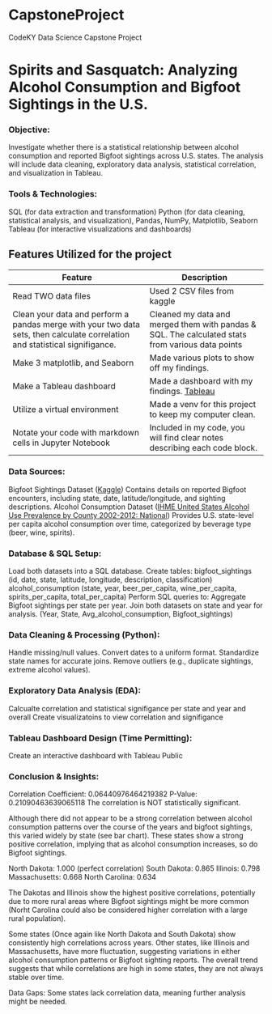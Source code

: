 # CapstoneProject
CodeKY Data Science Capstone Project

# Spirits and Sasquatch: Analyzing Alcohol Consumption and Bigfoot Sightings in the U.S.

### Objective:
Investigate whether there is a statistical relationship between alcohol consumption and reported Bigfoot sightings across U.S. states. The analysis will include data cleaning, exploratory data analysis, statistical correlation, and visualization in Tableau.

### Tools & Technologies:
SQL (for data extraction and transformation)
Python (for data cleaning, statistical analysis, and visualization), Pandas, NumPy, Matplotlib, Seaborn
Tableau (for interactive visualizations and dashboards)

## Features Utilized for the project

  | Feature        | Description                           |
  |----------------|---------------------------------------|
  | Read TWO data files| Used 2 CSV files from kaggle          |
  | Clean your data and perform a pandas merge with your two data sets, then calculate correlation and statistical signifigance.      | Cleaned my data and merged them with pandas & SQL. The calculated stats from various data points |
  | Make 3 matplotlib, and Seaborn| Made various plots to show off my findings. |
  | Make a Tableau dashboard      | Made a dashboard with my findings. [Tableau](https://public.tableau.com/authoring/SpiritsandSasquatchAnalyzingAlcoholConsumptionandBigfootSightingsintheU_S_/Dashboard1#1) |
  | Utilize a virtual environment      | Made a venv for this project to keep my computer clean. |
  | Notate your code with markdown cells in Jupyter Notebook | Included in my code, you will find clear notes describing each code block. |


### Data Sources:
Bigfoot Sightings Dataset ([Kaggle](https://www.kaggle.com/datasets/josephvm/bigfoot-sightings-data))
Contains details on reported Bigfoot encounters, including state, date, latitude/longitude, and sighting descriptions.
Alcohol Consumption Dataset ([IHME United States Alcohol Use Prevalence by County 2002-2012: National](https://ghdx.healthdata.org/sites/default/files/record-attached-files/IHME_USA_COUNTY_ALCOHOL_USE_PREVALENCE_2002_2012_NATIONAL.zip))
Provides U.S. state-level per capita alcohol consumption over time, categorized by beverage type (beer, wine, spirits).

### Database & SQL Setup:
Load both datasets into a SQL database.
Create tables:
bigfoot_sightings (id, date, state, latitude, longitude, description, classification)
alcohol_consumption (state, year, beer_per_capita, wine_per_capita, spirits_per_capita, total_per_capita)
Perform SQL queries to:
Aggregate Bigfoot sightings per state per year.
Join both datasets on state and year for analysis. (Year, State, Avg_alcohol_consumption, Bigfoot_sightings)

### Data Cleaning & Processing (Python):
Handle missing/null values.
Convert dates to a uniform format.
Standardize state names for accurate joins.
Remove outliers (e.g., duplicate sightings, extreme alcohol values).

### Exploratory Data Analysis (EDA):
Calcualte correlation and statistical signifigance per state and year and overall
Create visualizatoins to view correlation and signifigance

### Tableau Dashboard Design (Time Permitting):

Create an interactive dashboard with Tableau Public

### Conclusion & Insights:
Correlation Coefficient: 0.06440976464219382
P-Value: 0.21090463639065118
The correlation is NOT statistically significant.

Although there did not appear to be a strong correlation between alcohol consumption patterns over the course of the years and bigfoot sightings, this varied widely by state (see bar chart). These states show a strong positive correlation, implying that as alcohol consumption increases, so do Bigfoot sightings.

North Dakota: 1.000 (perfect correlation)
South Dakota: 0.865
Illinois: 0.798
Massachusetts: 0.668
North Carolina: 0.634

The Dakotas and Illinois show the highest positive correlations, potentially due to more rural areas where Bigfoot sightings might be more common (Norht Carolina could also be considered higher correlation with a large rural population).

Some states (Once again like North Dakota and South Dakota) show consistently high correlations across years.
Other states, like Illinois and Massachusetts, have more fluctuation, suggesting variations in either alcohol consumption patterns or Bigfoot sighting reports.
The overall trend suggests that while correlations are high in some states, they are not always stable over time.

Data Gaps: Some states lack correlation data, meaning further analysis might be needed.

